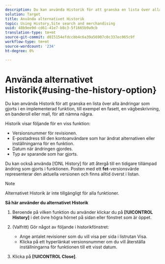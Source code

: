 ```yaml
---
description: Du kan använda Historik för att granska en lista över alla ändringar som gjorts i en implementerad funktion, till exempel en fasett, en vägbeskrivning, en banderoll eller mall, för att nämna några.
solution: Target
title: Använda alternativet Historik
topic: Using History,Site search and merchandising
uuid: 48b9ee9d-cd61-41e7-b8c3-5f1665b9a9cb
translation-type: tm+mt
source-git-commit: d015154efdccbb4c6a39a56907c0c337ec065c9f
workflow-type: tm+mt
source-wordcount: '234'
ht-degree: 0%

---
```



# Använda alternativet Historik{#using-the-history-option}

Du kan använda Historik för att granska en lista över alla ändringar som gjorts i en implementerad funktion, till exempel en fasett, en vägbeskrivning, en banderoll eller mall, för att nämna några.

Historik visar följande för en viss funktion:

* Versionsnummer för revisionen.
* E-postadress till den kontoanvändare som har ändrat alternativen eller inställningarna för en funktion.
* Datum när ändringen gjordes.
* Typ av sparande som har gjorts.

Du kan också använda [!DNL History] för att återgå till en tidigare tillämpad ändring som gjorts i funktionen. Posten med ett **fet**-versionsvärde representerar den aktuella versionen och finns alltid överst i listan.

>[!NOTE]
>
>Alternativet Historik är inte tillgängligt för alla funktioner.

**Så här använder du alternativet Historik**

1. Beroende på vilken funktion du använder klickar du på **[!UICONTROL History]** i det övre högra hörnet på sidan eller fönstret som är öppet.
1. (Valfritt) Gör något av följande i historikfönstret:

   * Ange antalet revisioner som du vill visa per sida i listrutan Visa.
   * Klicka på ett hyperlänkat versionsnummer om du vill återställa inställningarna för funktionen till ett visst datum.

1. Klicka på **[!UICONTROL Close]**.
